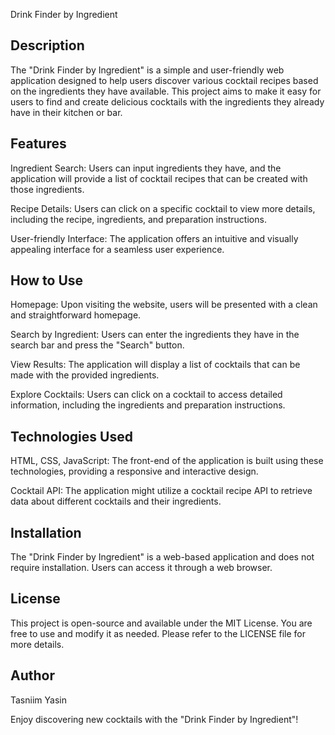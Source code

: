 Drink Finder by Ingredient
## Description
The "Drink Finder by Ingredient" is a simple and user-friendly web application designed to help users discover various cocktail recipes based on the ingredients they have available. This project aims to make it easy for users to find and create delicious cocktails with the ingredients they already have in their kitchen or bar.

## Features
Ingredient Search: Users can input ingredients they have, and the application will provide a list of cocktail recipes that can be created with those ingredients.

Recipe Details: Users can click on a specific cocktail to view more details, including the recipe, ingredients, and preparation instructions.

User-friendly Interface: The application offers an intuitive and visually appealing interface for a seamless user experience.

## How to Use
Homepage: Upon visiting the website, users will be presented with a clean and straightforward homepage.

Search by Ingredient: Users can enter the ingredients they have in the search bar and press the "Search" button.

View Results: The application will display a list of cocktails that can be made with the provided ingredients.

Explore Cocktails: Users can click on a cocktail to access detailed information, including the ingredients and preparation instructions.

## Technologies Used
HTML, CSS, JavaScript: The front-end of the application is built using these technologies, providing a responsive and interactive design.

Cocktail API: The application might utilize a cocktail recipe API to retrieve data about different cocktails and their ingredients.

## Installation
The "Drink Finder by Ingredient" is a web-based application and does not require installation. Users can access it through a web browser.

## License
This project is open-source and available under the MIT License. You are free to use and modify it as needed. Please refer to the LICENSE file for more details.

## Author
Tasniim Yasin

Enjoy discovering new cocktails with the "Drink Finder by Ingredient"!